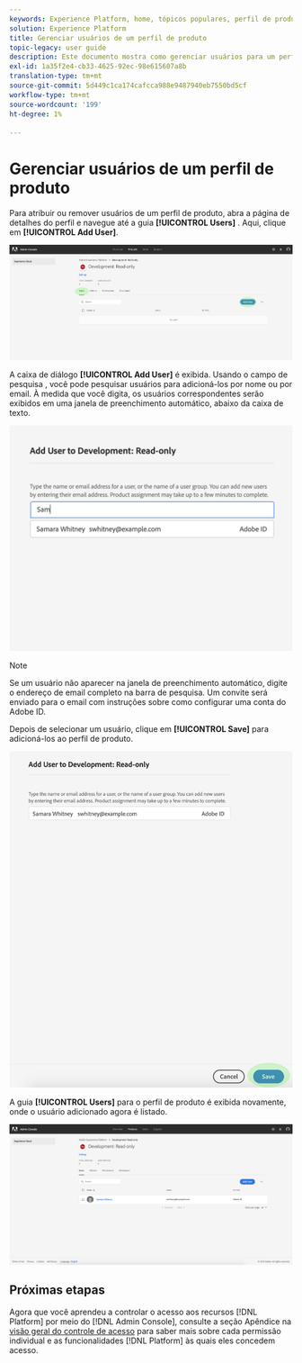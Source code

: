 ```yaml
---
keywords: Experience Platform, home, tópicos populares, perfil de produto
solution: Experience Platform
title: Gerenciar usuários de um perfil de produto
topic-legacy: user guide
description: Este documento mostra como gerenciar usuários para um perfil de produto na interface do usuário do Adobe Experience Platform.
exl-id: 1a35f2e4-cb33-4625-92ec-98e615607a8b
translation-type: tm+mt
source-git-commit: 5d449c1ca174cafcca988e9487940eb7550bd5cf
workflow-type: tm+mt
source-wordcount: '199'
ht-degree: 1%

---
```


# Gerenciar usuários de um perfil de produto

Para atribuir ou remover usuários de um perfil de produto, abra a página de detalhes do perfil e navegue até a guia **[!UICONTROL Users]** . Aqui, clique em **[!UICONTROL Add User]**.

![botão adicionar usuários](../images/add-users-button.png)

A caixa de diálogo **[!UICONTROL Add User]** é exibida. Usando o campo de pesquisa , você pode pesquisar usuários para adicioná-los por nome ou por email. À medida que você digita, os usuários correspondentes serão exibidos em uma janela de preenchimento automático, abaixo da caixa de texto.

![add-user-autocomplete](../images/add-user-autocomplete.png)

>[!NOTE]
>
>Se um usuário não aparecer na janela de preenchimento automático, digite o endereço de email completo na barra de pesquisa. Um convite será enviado para o email com instruções sobre como configurar uma conta do Adobe ID.

Depois de selecionar um usuário, clique em **[!UICONTROL Save]** para adicioná-los ao perfil de produto.

![adicionar usuário- salvar](../images/add-user-save.png)

A guia **[!UICONTROL Users]** para o perfil de produto é exibida novamente, onde o usuário adicionado agora é listado.

![adicionado pelo usuário](../images/user-added.png)

## Próximas etapas

Agora que você aprendeu a controlar o acesso aos recursos [!DNL Platform] por meio do [!DNL Admin Console], consulte a seção Apêndice na [visão geral do controle de acesso](../home.md) para saber mais sobre cada permissão individual e as funcionalidades [!DNL Platform] às quais eles concedem acesso.
